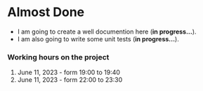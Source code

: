 # Almost Done
- I am going to create a well documention here (**in progress...**).  
- I am also going to write some unit tests (**in progress...**).

### Working hours on the project

1. June 11, 2023 - form 19:00 to 19:40
1. June 11, 2023 - form 22:00 to 23:30
